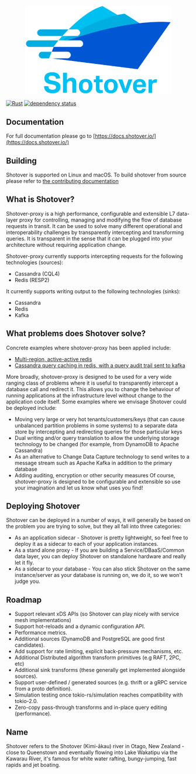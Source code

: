 <p align="center">
  <img width="400px" alt="Shotover logo" src="docs/logo.png">
</p>

[![Rust](https://github.com/shotover/shotover-proxy/workflows/Rust/badge.svg)](https://github.com/shotover/shotover-proxy/actions?query=workflow%3ARust)
[![dependency status](https://deps.rs/repo/github/shotover/shotover-proxy/status.svg)](https://deps.rs/repo/github/shotover/shotover-proxy)

## Documentation
For full documentation please go to [https://docs.shotover.io/](https://docs.shotover.io/)

## Building
Shotover is supported on Linux and macOS.
To build shotover from source please refer to [the contributing documentation](https://docs.shotover.io/contributing)

## What is Shotover?
Shotover-proxy is a high performance, configurable and extensible L7 data-layer proxy for controlling, managing and modifying the flow of database requests in transit. It can be used to solve many different operational and interoperability challenges by transparently intercepting and transforming queries. It is transparent in the sense that it can be plugged into your architecture without requiring application change.

Shotover-proxy currently supports intercepting requests for the following technologies (sources):
* Cassandra (CQL4)
* Redis (RESP2)

It currently supports writing output to the following technologies (sinks):
* Cassandra
* Redis
* Kafka

## What problems does Shotover solve?
Concrete examples where shotover-proxy has been applied include:
* [Multi-region, active-active redis](shotover-proxy/examples/redis-multi/)
* [Cassandra query caching in redis, with a query audit trail sent to kafka](shotover-proxy/examples/cass-redis-kafka/)

More broadly, shotover-proxy is designed to be used for a very wide ranging class of problems where it is useful to transparently intercept a database call and redirect it. This allows you to change the behaviour of running applications at the infrastructure level without change to the application code itself.
Some examples where we envisage Shotover could be deployed include:
* Moving very large or very hot tenants/customers/keys (that can cause unbalanced partition problems in some systems) to a separate data store by intercepting and redirecting queries for those particular keys
* Dual writing and/or query translation to allow the underlying storage technology to be changed (for example, from DynamoDB to Apache Cassandra)
* As an alternative to Change Data Capture technology to send writes to a message stream such as Apache Kafka in addition to the primary database
* Adding auditing, encryption or other security measures
Of course, shotover-proxy is designed to be configurable and extensible so use your imagination and let us know what uses you find!

## Deploying Shotover
Shotover can be deployed in a number of ways, it will generally be based on the problem you are trying to solve, but they
all fall into three categories:
* As an application sidecar - Shotover is pretty lightweight, so feel free to deploy it as a sidecar to each of your application
instances.
* As a stand alone proxy - If you are building a Service/DBaaS/Common data layer, you can deploy Shotover on standalone hardware
and really let it fly.
* As a sidecar to your database - You can also stick Shotover on the same instance/server as your database is running on, we do it, so
we won't judge you.

## Roadmap
* Support relevant xDS APIs (so Shotover can play nicely with service mesh implementations)
* Support hot-reloads and a dynamic configuration API.
* Performance metrics.
* Additional sources (DynamoDB and PostgreSQL are good first candidates).
* Add support for rate limiting, explicit back-pressure mechanisms, etc.
* Additional Distributed algorithm transform primitives (e.g RAFT, 2PC, etc)
* Additional sink transforms (these generally get implemented alongside sources).
* Support user-defined / generated sources (e.g. thrift or a gRPC service from a proto definition).
* Simulation testing once tokio-rs/simulation reaches compatibility with tokio-2.0.
* Zero-copy pass-through transforms and in-place query editing (performance).

## Name
Shotover refers to the Shotover (Kimi-ākau) river in Otago, New Zealand - close to Queenstown and eventually flowing into Lake Wakatipu
via the Kawarau River, it's famous for white water rafting, bungy-jumping, fast rapids and jet boating.
